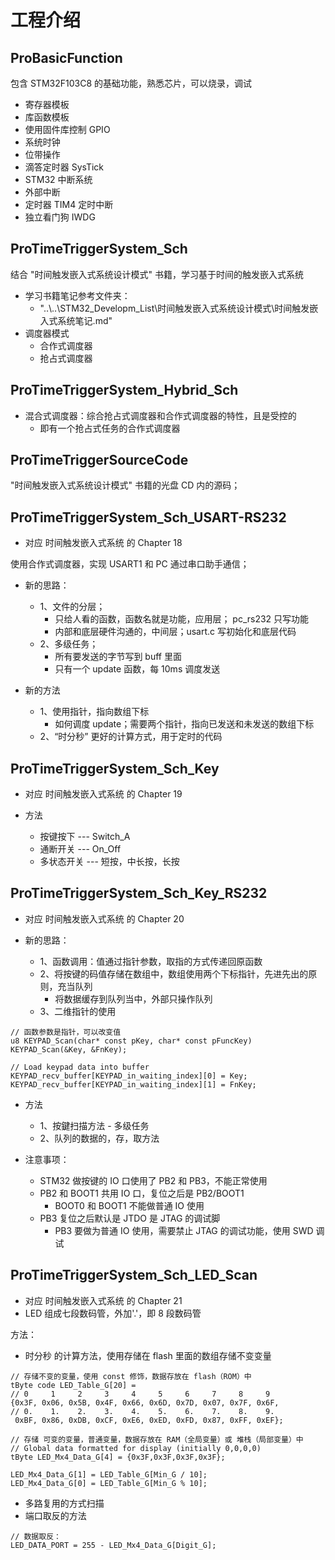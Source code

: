 # 工程介绍

## ProBasicFunction

包含 STM32F103C8 的基础功能，熟悉芯片，可以烧录，调试

- 寄存器模板
- 库函数模板
- 使用固件库控制 GPIO
- 系统时钟
- 位带操作
- 滴答定时器 SysTick
- STM32 中断系统
- 外部中断
- 定时器 TIM4 定时中断
- 独立看门狗 IWDG

## ProTimeTriggerSystem_Sch

结合 "时间触发嵌入式系统设计模式" 书籍，学习基于时间的触发嵌入式系统

- 学习书籍笔记参考文件夹：
  - "..\\..\\STM32_Developm_List\时间触发嵌入式系统设计模式\时间触发嵌入式系统笔记.md"
- 调度器模式
  - 合作式调度器
  - 抢占式调度器

## ProTimeTriggerSystem_Hybrid_Sch

- 混合式调度器：综合抢占式调度器和合作式调度器的特性，且是受控的
  - 即有一个抢占式任务的合作式调度器

## ProTimeTriggerSourceCode

"时间触发嵌入式系统设计模式" 书籍的光盘 CD 内的源码；

## ProTimeTriggerSystem_Sch_USART-RS232

- 对应 时间触发嵌入式系统 的 Chapter 18

使用合作式调度器，实现 USART1 和 PC 通过串口助手通信；

- 新的思路：
  - 1、文件的分层；
    - 只给人看的函数，函数名就是功能，应用层； pc_rs232 只写功能
    - 内部和底层硬件沟通的，中间层；usart.c 写初始化和底层代码
  - 2、多级任务；
    - 所有要发送的字节写到 buff 里面
    - 只有一个 update 函数，每 10ms 调度发送

- 新的方法
  - 1、使用指针，指向数组下标
    - 如何调度 update；需要两个指针，指向已发送和未发送的数组下标
  - 2、“时分秒” 更好的计算方式，用于定时的代码

## ProTimeTriggerSystem_Sch_Key

- 对应 时间触发嵌入式系统 的 Chapter 19

- 方法
  - 按键按下 --- Switch_A
  - 通断开关 --- On_Off
  - 多状态开关 --- 短按，中长按，长按

## ProTimeTriggerSystem_Sch_Key_RS232

- 对应 时间触发嵌入式系统 的 Chapter 20

- 新的思路：
  - 1、函数调用：值通过指针参数，取指的方式传递回原函数
  - 2、将按键的码值存储在数组中，数组使用两个下标指针，先进先出的原则，充当队列
    - 将数据缓存到队列当中，外部只操作队列
  - 3、二维指针的使用

```
// 函数参数是指针，可以改变值
u8 KEYPAD_Scan(char* const pKey, char* const pFuncKey)
KEYPAD_Scan(&Key, &FnKey);

// Load keypad data into buffer
KEYPAD_recv_buffer[KEYPAD_in_waiting_index][0] = Key;
KEYPAD_recv_buffer[KEYPAD_in_waiting_index][1] = FnKey;
```

- 方法
  - 1、按鍵扫描方法 - 多级任务
  - 2、队列的数据的，存，取方法

- 注意事项：
  - STM32 做按键的 IO 口使用了 PB2 和 PB3，不能正常使用
  - PB2 和 BOOT1 共用 IO 口，复位之后是 PB2/BOOT1
    - BOOT0 和 BOOT1 不能做普通 IO 使用
  - PB3 复位之后默认是 JTDO 是 JTAG 的调试脚
    - PB3 要做为普通 IO 使用，需要禁止 JTAG 的调试功能，使用 SWD 调试

## ProTimeTriggerSystem_Sch_LED_Scan

- 对应 时间触发嵌入式系统 的 Chapter 21
- LED 组成七段数码管，外加'.'，即 8 段数码管

方法：

- 时分秒 的计算方法，使用存储在 flash 里面的数组存储不变变量

```
// 存储不变的变量，使用 const 修饰，数据存放在 flash（ROM）中
tByte code LED_Table_G[20] =
// 0     1     2     3     4     5     6     7     8     9
{0x3F, 0x06, 0x5B, 0x4F, 0x66, 0x6D, 0x7D, 0x07, 0x7F, 0x6F,
// 0.    1.    2.    3.    4.    5.    6.    7.    8.    9.
 0xBF, 0x86, 0xDB, 0xCF, 0xE6, 0xED, 0xFD, 0x87, 0xFF, 0xEF};

// 存储 可变的变量，普通变量，数据存放在 RAM（全局变量）或 堆栈（局部变量）中
// Global data formatted for display (initially 0,0,0,0)
tByte LED_Mx4_Data_G[4] = {0x3F,0x3F,0x3F,0x3F};

LED_Mx4_Data_G[1] = LED_Table_G[Min_G / 10];
LED_Mx4_Data_G[0] = LED_Table_G[Min_G % 10];
```

- 多路复用的方式扫描
- 端口取反的方法

```
// 数据取反：
LED_DATA_PORT = 255 - LED_Mx4_Data_G[Digit_G];
```

